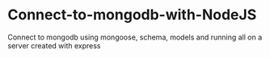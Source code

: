 # Connect-to-mongodb-with-NodeJS
Connect to mongodb using mongoose, schema, models and running all on a server created with express
